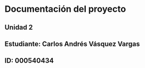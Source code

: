 # Documentación del proyecto
## Unidad 2

## Estudiante: Carlos Andrés Vásquez Vargas

ID: 000540434
---
